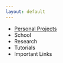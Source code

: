 ```yaml
---
layout: default
---
```


*   [Personal Projects](./another-page.html)
*   School
*   Research
*   Tutorials
*   Important Links
